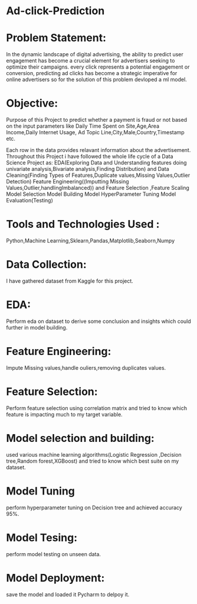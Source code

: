 # Ad-click-Prediction

# Problem Statement:
In the dynamic landscape of digital advertising, the ability to predict user engagement has become a crucial element for advertisers seeking to optimize their campaigns.
every click represents a potential engagement or conversion, predicting ad clicks has become a strategic imperative for online advertisers so for the solution of this problem devloped a ml model.

# Objective:

Purpose of this Project to predict whether a payment is fraud or not based on the input parameters like
Daily Time Spent on Site,Age,Area Income,Daily Internet Usage, Ad Topic Line,City,Male,Country,Timestamp etc. 

Each row in the data provides relavant information about the advertisement. Throughout this Project i have followed the whole life cycle of a Data Science Project as:
EDA(Exploring Data and Understanding features doing univariate analysis,Bivariate analysis,Finding Distribution) and Data Cleaning(Finding Types of Features,Duplicate values,Missing Values,Outlier Detection)
Feature Engineering((Imputting Missing Values,Outlier,handlingImbalanced)) and Feature Selection ,Feature Scaling
Model Selection
Model Building
Model HyperParameter Tuning
Model Evaluation(Testing)


# Tools and Technologies Used :

Python,Machine Learning,Sklearn,Pandas,Matplotlib,Seaborn,Numpy

# Data Collection:

I have gathered dataset from Kaggle for this project.

# EDA:

Perform eda on dataset to derive some conclusion and insights which could further in model building.

# Feature Engineering:

Impute Missing values,handle ouliers,removing duplicates values.

# Feature Selection:

Perform feature selection using correlation matrix and tried to know which feature is impacting much to my target variable.

# Model selection and building:

used various machine learning algorithms(Logistic Regression ,Decision tree,Random forest,XGBoost) and tried to know which best suite on my dataset.


# Model Tuning
perform hyperparameter tuning on Decision tree and achieved accuracy 95%.

# Model Tesing:

perform model testing on unseen data.

# Model Deployment:
save the model and loaded it Pycharm to delpoy it.

